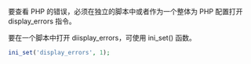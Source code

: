 要查看 PHP 的错误，必须在独立的脚本中或者作为一个整体为 PHP 配置打开 display_errors 指令。

要在一个脚本中打开 diisplay_errors，可使用 ini_set() 函数。

```php
ini_set('display_errors', 1);
```


